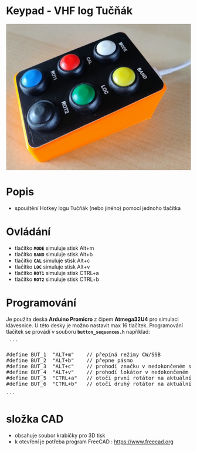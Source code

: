 # Keypad - VHF log Tučňák

![Rotator_frame](https://github.com/DrumClock/OK1MFG/blob/main/Keypad_tucnak/IMG_keypad.jpg)

# Popis

 - spouštění Hotkey logu Tučňák (nebo jiného) pomocí jednoho tlačítka

 # Ovládání

 - tlačítko **`MODE`** simuluje stisk Alt+m 
 - tlačítko **`BAND`** simuluje stisk Alt+b 
 - tlačítko **`CAL`**  simuluje stisk Alt+c 
 - tlačítko **`LOC`**  simuluje stisk Alt+v 
 - tlačítko **`ROT1`** simuluje stisk CTRL+a 
 - tlačítko **`ROT2`** simuluje stisk CTRL+b 


 # Programování
 
  Je použita deska **Arduino Promicro** z čipem **Atmega32U4** pro simulaci klávesnice.
  U této desky je možno nastavit max 16 tlačítek.
  Programování tlačítek se provádí v souboru **`button_sequences.h`** například:
  
<pre> ``` 

#define BUT_1  "ALT+m"    // přepíná režimy CW/SSB
#define BUT_2  "ALT+b"    // přepne pásmo
#define BUT_3  "ALT+c"    // prohodí značku v nedokončeném spojení
#define BUT_4  "ALT+v"    // prohodí lokátor v nedokončeném spojení
#define BUT_5  "CTRL+a"   // otočí první rotátor na aktuální azimut
#define BUT_6  "CTRL+b"   // otočí druhý rotátor na aktuální azimut   

``` </pre>
 
# složka CAD
- obsahuje soubor krabičky pro 3D tisk 
- k otevření je potřeba program FreeCAD : https://www.freecad.org

 
